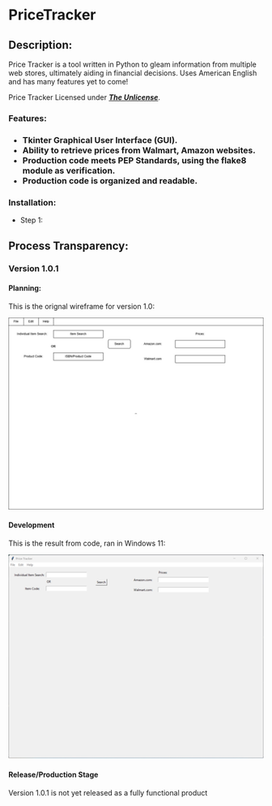 <h1>PriceTracker</h1>

<h2>Description:</h2>
Price Tracker is a tool written in Python to gleam information from multiple web stores, ultimately aiding in financial decisions. Uses American English and has many features yet to come!

Price Tracker Licensed under <strong><em>[The Unlicense](https://unlicense.org)</em></strong>.

<h3>Features:<h3>

- Tkinter Graphical User Interface (GUI).
- Ability to retrieve prices from Walmart, Amazon websites.
- Production code meets PEP Standards, using the flake8 module as verification.
- Production code is organized and readable.

<h3>Installation:</h3>

- Step 1:



<h2>Process Transparency:</h2>

<h3>Version 1.0.1</h3>

<h4>Planning:</h4>

This is the orignal wireframe for version 1.0:

![Price Tracker v1.0 Wireframe](https://github.com/mmangus1/PriceTracker/blob/main/Planning/PriceTrackerMain_v1.jpg)

<h4>Development</h4>

This is the result from code, ran in Windows 11:

![Price Tracker v1.0 Windows 11 Screenshot](https://github.com/mmangus1/PriceTracker/blob/main/Planning/MS%20Windows%20Price%20Tracker%20Screenshot.jpg)

<h4>Release/Production Stage</h4>

Version 1.0.1 is not yet released as a fully functional product